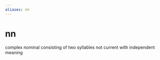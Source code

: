 ```yaml
---
aliases: nn
---
```

# nn

complex nominal consisting of two syllables not current with independent meaning
> 